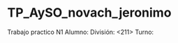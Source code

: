 # TP_AySO_novach_jeronimo
Trabajo practico N1
Alumno: <Jeronimo-Novach>
División: <211>
Turno: <Tarde>
